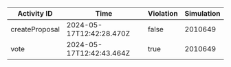 | Activity ID | Time | Violation | Simulation |
| --- | --- | --- | --- |
| createProposal | 2024-05-17T12:42:28.470Z | false | 2010649 |
| vote | 2024-05-17T12:42:43.464Z | true | 2010649 |